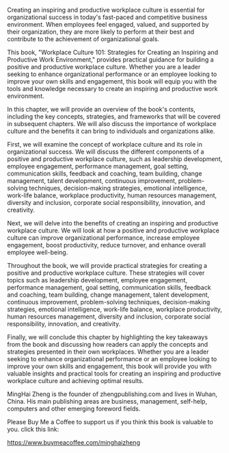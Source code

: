 
Creating an inspiring and productive workplace culture is essential for organizational success in today's fast-paced and competitive business environment. When employees feel engaged, valued, and supported by their organization, they are more likely to perform at their best and contribute to the achievement of organizational goals.

This book, "Workplace Culture 101: Strategies for Creating an Inspiring and Productive Work Environment," provides practical guidance for building a positive and productive workplace culture. Whether you are a leader seeking to enhance organizational performance or an employee looking to improve your own skills and engagement, this book will equip you with the tools and knowledge necessary to create an inspiring and productive work environment.

In this chapter, we will provide an overview of the book's contents, including the key concepts, strategies, and frameworks that will be covered in subsequent chapters. We will also discuss the importance of workplace culture and the benefits it can bring to individuals and organizations alike.

First, we will examine the concept of workplace culture and its role in organizational success. We will discuss the different components of a positive and productive workplace culture, such as leadership development, employee engagement, performance management, goal setting, communication skills, feedback and coaching, team building, change management, talent development, continuous improvement, problem-solving techniques, decision-making strategies, emotional intelligence, work-life balance, workplace productivity, human resources management, diversity and inclusion, corporate social responsibility, innovation, and creativity.

Next, we will delve into the benefits of creating an inspiring and productive workplace culture. We will look at how a positive and productive workplace culture can improve organizational performance, increase employee engagement, boost productivity, reduce turnover, and enhance overall employee well-being.

Throughout the book, we will provide practical strategies for creating a positive and productive workplace culture. These strategies will cover topics such as leadership development, employee engagement, performance management, goal setting, communication skills, feedback and coaching, team building, change management, talent development, continuous improvement, problem-solving techniques, decision-making strategies, emotional intelligence, work-life balance, workplace productivity, human resources management, diversity and inclusion, corporate social responsibility, innovation, and creativity.

Finally, we will conclude this chapter by highlighting the key takeaways from the book and discussing how readers can apply the concepts and strategies presented in their own workplaces. Whether you are a leader seeking to enhance organizational performance or an employee looking to improve your own skills and engagement, this book will provide you with valuable insights and practical tools for creating an inspiring and productive workplace culture and achieving optimal results.

MingHai Zheng is the founder of zhengpublishing.com and lives in Wuhan, China. His main publishing areas are business, management, self-help, computers and other emerging foreword fields.

Please Buy Me a Coffee to support us if you think this book is valuable to you. click this link:

https://www.buymeacoffee.com/minghaizheng
